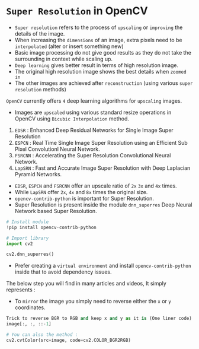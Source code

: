 # `Super Resolution` in OpenCV

- `Super resolution` refers to the process of `upscaling` or `improving` the details of the image.
- When increasing the `dimensions` of an image, extra pixels need to be `interpolated` (alter or insert something new)
- Basic image processing do not give good results as they do not take the surrounding in context while scaling up.
- `Deep learning` gives better result in terms of high resolution image.
- The original high resolution image shows the best details when `zoomed in`
- The other images are achieved after `reconstruction` (using various `super resolution` methods)

`OpenCV` currently offers `4` deep learning algorithms for `upscaling` images.
- Images are `upscaled` using various standard resize operations in OpenCV using `Bicubic Interpolation` method.

1. `EDSR` : Enhanced Deep Residual Networks for Single Image Super Resolution
2. `ESPCN` : Real Time Single Image Super Resolution using an Efficient Sub Pixel Convolutionl Neural Network. 
3. `FSRCNN` : Accelerating the Super Resolution Convolutional Neural Network.
4. `LapSRN` : Fast and Accurate Image Super Resolution with Deep Laplacian Pyramid Networks.

- `EDSR`, `ESPCN` and `FSRCNN` offer an upscale ratio of `2x` `3x` and `4x` times.
- While `LapSRN` offer `2x`, `4x` and `8x` times the original size.
- `opencv-contrib-python` is important for Super Resolution.
- Super Resolution is present inside the module `dnn_superres` Deep Neural Network based Super Resolution.
```python
# Install module
!pip install opencv-contrib-python

# Import library
import cv2

cv2.dnn_superres()
```
- Prefer creating a `virtual environment` and install `opencv-contrib-python` inside that to avoid dependency issues.

The below step you will find in many articles and videos, It simply represents :
- To `mirror` the image you simply need to reverse either the `x` or `y` coordinates.
```python
Trick to reverse BGR to RGB and keep x and y as it is (One liner code)
image[:, :, ::-1] 

# You can also the method :
cv2.cvtColor(src=image, code=cv2.COLOR_BGR2RGB)
```
